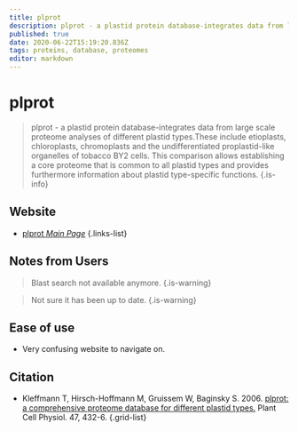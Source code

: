 ```yaml
---
title: plprot
description: plprot - a plastid protein database-integrates data from large scale proteome analyses of different plastid types.
published: true
date: 2020-06-22T15:19:20.836Z
tags: proteins, database, proteomes
editor: markdown
---
```


# plprot

> plprot - a plastid protein database-integrates data from large scale proteome analyses of different plastid types.These include etioplasts, chloroplasts, chromoplasts and the undifferentiated proplastid-like organelles of tobacco BY2 cells. This comparison allows establishing a core proteome that is common to all plastid types and provides furthermore information about plastid type-specific functions.
{.is-info}

 

## Website 

- [plprot *Main Page*](http://www.plprot.ethz.ch/)
 {.links-list}
 
## Notes from Users


> Blast search not available anymore.
{.is-warning}

> Not sure it has been up to date.
{.is-warning}

## Ease of use
- Very confusing website to navigate on.

## Citation 

- Kleffmann T, Hirsch-Hoffmann M, Gruissem W, Baginsky S. 2006. [plprot: a comprehensive proteome database for different plastid types.](https://academic.oup.com/pcp/article/47/3/432/1923030) Plant Cell Physiol. 47, 432-6.
{.grid-list}